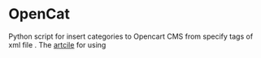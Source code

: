 # OpenCat
Python script for insert categories to Opencart CMS from specify tags of xml file . The <a href="http://websofter.ru/python-script-dlya-avtodobavleniya-podkategoriy-dlya-cms-opencart/">artcile</a> for using
